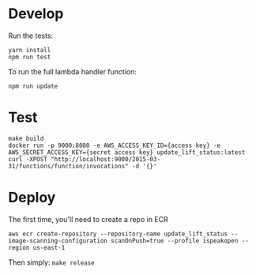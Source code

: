 # Develop

Run the tests:

```
yarn install
npm run test
```

To run the full lambda handler function:

`npm run update`

# Test

```
make build
docker run -p 9000:8080 -e AWS_ACCESS_KEY_ID={access key} -e AWS_SECRET_ACCESS_KEY={secret access key} update_lift_status:latest
curl -XPOST "http://localhost:9000/2015-03-31/functions/function/invocations" -d '{}'
```

# Deploy

The first time, you'll need to create a repo in ECR

```
aws ecr create-repository --repository-name update_lift_status --image-scanning-configuration scanOnPush=true --profile ispeakopen --region us-east-1
```

Then simply: `make release`
